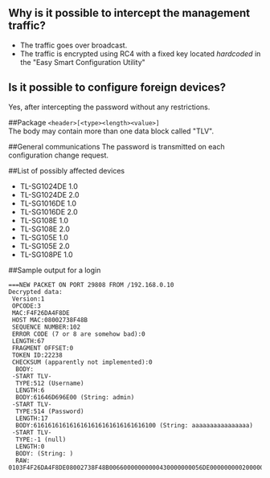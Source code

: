 ## Why is it possible to intercept the management traffic?
- The traffic goes over broadcast.
- The traffic is encrypted using RC4 with a fixed key located *hardcoded* in the "Easy Smart Configuration Utility"

## Is it possible to configure foreign devices?
Yes, after intercepting the password without any restrictions.

##Package
`<header>[<type><length><value>]`  
The body may contain more than one data block called "TLV".

##General communications
The password is transmitted on each configuration change request.

##List of possibly affected devices
- TL-SG1024DE 1.0
- TL-SG1024DE 2.0
- TL-SG1016DE 1.0
- TL-SG1016DE 2.0
- TL-SG108E 1.0
- TL-SG108E 2.0
- TL-SG105E 1.0
- TL-SG105E 2.0
- TL-SG108PE 1.0

##Sample output for a login

	===NEW PACKET ON PORT 29808 FROM /192.168.0.10
	Decrypted data:
	 Version:1
	 OPCODE:3
	 MAC:F4F26DA4F8DE
	 HOST MAC:08002738F48B
	 SEQUENCE NUMBER:102
	 ERROR CODE (7 or 8 are somehow bad):0
	 LENGTH:67
	 FRAGMENT OFFSET:0
	 TOKEN ID:22238
	 CHECKSUM (apparently not implemented):0
	  BODY:
	 -START TLV-
	  TYPE:512 (Username)
	  LENGTH:6
	  BODY:61646D696E00 (String: admin)
	 -START TLV-
	  TYPE:514 (Password)
	  LENGTH:17
	  BODY:6161616161616161616161616161616100 (String: aaaaaaaaaaaaaaaa)
	 -START TLV-
	  TYPE:-1 (null)
	  LENGTH:0
	  BODY: (String: )
	  RAW: 0103F4F26DA4F8DE08002738F48B00660000000000430000000056DE000000000200000661646D696E00020200116161616161616161616161616161616100FFFF0000

